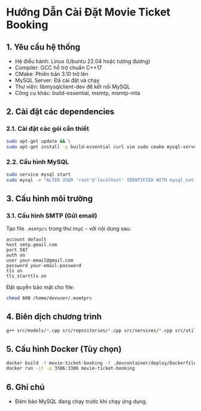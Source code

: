 
# Hướng Dẫn Cài Đặt Movie Ticket Booking

## 1. Yêu cầu hệ thống

- Hệ điều hành: Linux (Ubuntu 22.04 hoặc tương đương)  
- Compiler: GCC hỗ trợ chuẩn C++17  
- CMake: Phiên bản 3.10 trở lên  
- MySQL Server: Đã cài đặt và chạy  
- Thư viện: libmysqlclient-dev để kết nối MySQL  
- Công cụ khác: build-essential, msmtp, msmtp-mta  

## 2. Cài đặt các dependencies

### 2.1. Cài đặt các gói cần thiết

```bash
sudo apt-get update && \
sudo apt-get install -y build-essential curl vim sudo cmake mysql-server libmysqlclient-dev msmtp msmtp-mta
````

### 2.2. Cấu hình MySQL

```bash
sudo service mysql start
sudo mysql -e "ALTER USER 'root'@'localhost' IDENTIFIED WITH mysql_native_password BY 'rootpassword'; FLUSH PRIVILEGES;"
```

## 3. Cấu hình môi trường

### 3.1. Cấu hình SMTP (Gửi email)

Tạo file `.msmtprc` trong thư mục `~` với nội dung sau:

```
account default
host smtp.gmail.com
port 587
auth on
user your-email@gmail.com
password your-email-password
tls on
tls_starttls on
```

Đặt quyền bảo mật cho file:

```bash
chmod 600 /home/devuser/.msmtprc
```

## 4. Biên dịch chương trình

```bash
g++ src/models/*.cpp src/repositories/*.cpp src/services/*.cpp src/utils/*.cpp src/app/*.cpp src/main.cpp -o release/movie_ticket_booking -lmysqlclient
```

## 5. Cấu hình Docker (Tùy chọn)

```bash
docker build -t movie-ticket-booking -f .devcontainer/deploy/Dockerfile.deploy .
docker run -it -p 3306:3306 movie-ticket-booking
```

## 6. Ghi chú

* Đảm bảo MySQL đang chạy trước khi chạy ứng dụng.

```


